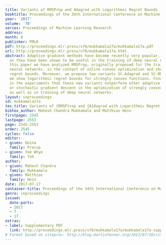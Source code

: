 ```yaml
---
title: Variants of RMSProp and Adagrad with Logarithmic Regret Bounds
booktitle: Proceedings of the 34th International Conference on Machine Learning
year: '2017'
volume: '70'
series: Proceedings of Machine Learning Research
address: 
month: 0
publisher: PMLR
pdf: http://proceedings.mlr.press/v70/mukkamala17a/mukkamala17a.pdf
url: http://proceedings.mlr.press/v70/mukkamala17a.html
abstract: Adaptive gradient methods have become recently very popular, in particular
  as they have been shown to be useful in the training of deep neural networks. In
  this paper we have analyzed RMSProp, originally proposed for the training of deep
  neural networks, in the context of online convex optimization and show $\sqrt{T}$-type
  regret bounds. Moreover, we propose two variants SC-Adagrad and SC-RMSProp for which
  we show logarithmic regret bounds for strongly convex functions. Finally, we demonstrate
  in the experiments that these new variants outperform other adaptive gradient techniques
  or stochastic gradient descent in the optimization of strongly convex functions
  as well as in training of deep neural networks.
layout: inproceedings
id: mukkamala17a
tex_title: Variants of {RMSP}rop and {A}dagrad with Logarithmic Regret Bounds
bibtex_author: Mahesh Chandra Mukkamala and Matthias Hein
firstpage: 2545
lastpage: 2553
page: 2545-2553
order: 2545
cycles: false
editor:
- given: Doina
  family: Precup
- given: Yee Whye
  family: Teh
author:
- given: Mahesh Chandra
  family: Mukkamala
- given: Matthias
  family: Hein
date: 2017-07-17
container-title: Proceedings of the 34th International Conference on Machine Learning
genre: inproceedings
issued:
  date-parts:
  - 2017
  - 7
  - 17
extras:
- label: Supplementary PDF
  link: http://proceedings.mlr.press/v70/mukkamala17a/mukkamala17a-supp.pdf
# Format based on citeproc: http://blog.martinfenner.org/2013/07/30/citeproc-yaml-for-bibliographies/
---
```

